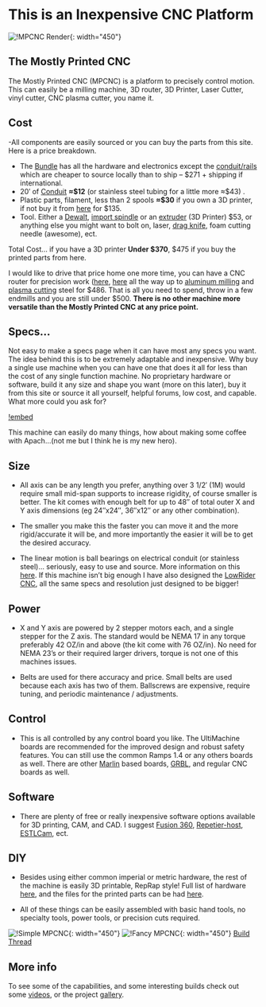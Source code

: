 # This is an Inexpensive CNC Platform
![!MPCNC Render](https://www.v1engineering.com/wp-content/uploads/2018/10/renb1-1.jpg){: width="450"}
 
## The Mostly Printed CNC

The Mostly Printed CNC (MPCNC) is a platform to precisely control motion. This can easily be a milling machine, 3D router, 3D Printer, Laser Cutter, vinyl cutter, CNC plasma cutter, you name it.

## Cost

-All components are easily sourced or you can buy the parts from this site. Here is a price breakdown.

* The [Bundle](https://vicious1-com.myshopify.com/collections/bundles/products/mostly-printed-cnc-parts-bundle) has all the hardware and electronics except the [conduit/rails](https://www.v1engineering.com/assembly/conduit-rails-tubes-pipes/) which are cheaper to source locally than to ship – $271 + shipping if international.
* 20′ of [Conduit](https://www.v1engineering.com/assembly/conduit-rails-tubes-pipes/) **≈\$12** (or stainless steel tubing for a little more ≈\$43) .
* Plastic parts, filament, less than 2 spools **≈\$30** if you own a 3D printer, if not buy it from [here](https://shop.v1engineering.com/collections/bundles) for $135.
* Tool. Either a [Dewalt](https://amzn.to/1MoBSQq), [import spindle](https://amzn.to/2arEPEg) or an [extruder](https://vicious1-com.myshopify.com/collections/3dprinter-parts/products/3d-printing-extruder) (3D Printer) $53, or anything else you might want to bolt on, laser, [drag knife](https://shop.v1engineering.com/collections/parts/products/drag-knife-vinyl-cutter), foam cutting needle (awesome), ect.

Total Cost… if you have a 3D printer **Under $370**, $475 if you buy the printed parts from here.

I would like to drive that price home one more time, you can have a CNC router for precision work ([here](https://www.v1engineering.com/forum/topic/mrrf-2018-ideas/page/3/#post-56336), [here](https://www.v1engineering.com/forum/topic/pcb-examples/#post-9100) all the way up to [aluminum milling](https://www.v1engineering.com/forum/topic/lionkevs-aluminum-attempts/page/2/#post-38463) and [plasma cutting](https://www.v1engineering.com/forum/topic/plasma-build/#post-30714) steel for $486. That is all you need to spend, throw in a few endmills and you are still under $500. **There is no other machine more versatile than the Mostly Printed CNC at any price point.**


## Specs…

Not easy to make a specs page when it can have most any specs you want. The idea behind this is to be extremely adaptable and inexpensive. Why buy a single use machine when you can have one that does it all for less than the cost of any single function machine. No proprietary hardware or software, build it any size and shape you want (more on this later), buy it from this site or source it all yourself, helpful forums, low cost, and capable. What more could you ask for?

[!embed](https://www.youtube.com/watch?v=qJfYTv88YvI)

This machine can easily do many things, how about making some coffee with Apach…(not me but I think he is my new hero).

 
## Size

- All axis can be any length you prefer, anything over 3 1/2′ (1M) would require small mid-span supports to increase rigidity, of course smaller is better.  The kit comes with enough belt for up to 48″ of total outer X and Y axis dimensions (eg 24″x24″, 36″x12″ or any other combination).

- The smaller you make this the faster you can move it and the more rigid/accurate it will be, and more importantly the easier it will be to get the desired accuracy.

- The linear motion is ball bearings on electrical conduit (or stainless steel)… seriously, easy to use and source. More information on this [here](https://www.v1engineering.com/assembly/machine-size/). If this machine isn’t big enough I have also designed the [LowRider CNC](https://www.v1engineering.com/lowrider-cnc/), all the same specs and resolution just designed to be bigger!

 
## Power

- X and Y axis are powered by 2 stepper motors each, and a single stepper for the Z axis. The standard would be NEMA 17 in any torque preferably 42 OZ/in and above (the kit come with 76 OZ/in). No need for NEMA 23’s or their required larger drivers,  torque is not one of this machines issues.

- Belts are used for there accuracy and price. Small belts are used because each axis has two of them. Ballscrews are expensive, require tuning, and periodic maintenance / adjustments.

 
## Control

- This is all controlled by any control board you like. The UltiMachine boards are recommended for the improved design and robust safety features. You can still use the common Ramps 1.4 or any others boards as well. There are other [Marlin](https://github.com/MarlinFirmware/Marlin) based boards, [GRBL](https://github.com/grbl/grbl), and regular CNC boards as well.

 
## Software

- There are plenty of free or really inexpensive software options available for 3D printing, CAM, and CAD. I suggest [Fusion 360](http://www.autodesk.com/products/fusion-360/overview), [Repetier-host](http://www.repetier.com/), [ESTLCam](http://www.estlcam.com/), ect.

 
## DIY

- Besides using either common imperial or metric hardware, the rest of the machine is easily 3D printable, RepRap style! Full list of hardware [here](https://www.v1engineering.com/blog/parts/), and the files for the printed parts can be had [here](https://www.thingiverse.com/thing:724999).

- All of these things can be easily assembled with basic hand tools, no specialty tools, power tools, or precision cuts required.

![!Simple MPCNC](https://www.v1engineering.com/wp-content/uploads/2015/07/IMG_20150802_16352001.jpg){: width="450"}
![!Fancy MPCNC](https://www.v1engineering.com/wp-content/uploads/2018/04/IMG_20180409_184626.jpg){: width="450"}
[Build Thread](https://www.v1engineering.com/forum/topic/red-black-and-wheels/)

## More info

To see some of the capabilities, and some interesting builds check out some [videos](https://www.v1engineering.com/videos/), or the project [gallery](https://www.v1engineering.com/videos/gallery/).
